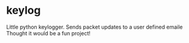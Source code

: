 # keylog

Little python keylogger.
Sends packet updates to a user defined emaile
Thought it would be a fun project!

